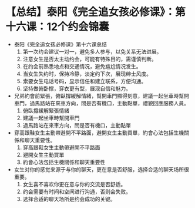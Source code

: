 # 【总结】泰阳《完全追女孩必修课》：第十六课：12个约会锦囊

-   泰阳《完全追女孩必修课》第十六课总结
    1.  第一次约会建议一对一，避免多人参与，以免关系无法进展。
    2.  注意女生是否太主动约会，可能有特殊目的，需谨慎判断。
    3.  在约会前熟悉地点和交通情况，避免尴尬情况发生。
    4.  当女生失约时，保持冷静，淡定约下次，展现绅士风度。
    5.  索要女生电话号码，显示信任和建立联系，方便沟通。
    6.  坚持做俯卧撑，穿衣更有型，展现自信和魅力。
-   兄弟約會前緊張，俯臥撐緩解情緒，幫開車門顯得刻意，建議一起坐車時幫開車門，過馬路站在來車方向，問是否有機口，主動點單，禮貌回應服務人員。
    1.  俯臥撐緩解緊張情緒
    2.  建議一起坐車時幫開車門
    3.  過馬路站在來車方向，問是否有機口，主動點單
-   穿高跟鞋女生主動帶避開不平路面，避開女生主動買單，約會心法包括生機關係和聊天重要性。
    1.  穿高跟鞋女生主動帶避開不平路面
    2.  避開女生主動買單
    3.  約會心法包括生機關係和聊天重要性
-   女生对你的感觉来源于与你的聊天，更在意是否舒服，选择合适的聊天场所很重要。
    1.  女生喜不喜欢你更在意与你的交流是否舒适。
    2.  约会需要有时间和空间进行沟通，否则会失败。
    3.  选择合适的聊天场所是约会成功的关键。